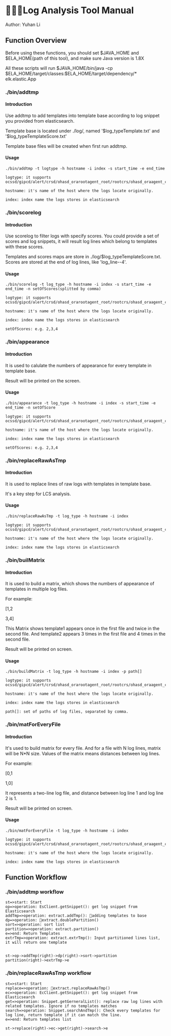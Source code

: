 # Log Analysis Tool Manual
Author: Yuhan Li
## Function Overview

Before using these functions, you should set \$JAVA_HOME and \$ELA_HOME(path of this tool), and make sure Java version is 1.8X

All these scripts will run \$JAVA_HOME/bin/java -cp \$ELA_HOME/target/classes:\$ELA_HOME/target/dependency/* elk.elastic.App

<!-- ```flow
st1=>start: addtmp
st2=>start: scorelog
st3=>start: appearance
st4=>start: replaceRawAsTmp
st5=>start: builMatrix
st6=>start:	matForEveryFile
e=>end: java


st1->e(left)
st2->e
st3->e
``` -->

<!-- ```dot
digraph G {
	addtmp -> Java
	scorelog -> Java
	appearance -> Java
	replaceRawAsTmp -> Java
	builMatrix -> Java
	matForEveryFile -> Java
}
``` -->



### ./bin/addtmp
#### Introduction

Use addtmp to add templates into template base according to log snippet you provided from elasticsearch.

Template base is located under ./log/, named '\$log_typeTemplate.txt' and '$log_typeTemplateScore.txt'

Template base files will be created when first run addtmp.

#### Usage 
```
./bin/addtmp -t logtype -h hostname -i index -s start_time -e end_time

logtype: it supports ocssd/gipcd/alert/crsd/ohasd_orarootagent_root/rootcrs/ohasd_oraagent_crsusr/asm_alert/

hostname: it's name of the host where the logs locate originally.

index: index name the logs stores in elasticsearch

```

### ./bin/scorelog
#### Introduction

Use scorelog to filter logs with specify scores. You could provide a set of scores and log snippets, it will result log lines which belong to templates with these scores.

Templates and scores maps are store in ./log/$log_typeTemplateScore.txt. Scores are stored at the end of log lines, like 'log_line--4'.

#### Usage 

```
./bin/scorelog -t log_type -h hostname -i index -s start_time -e end_time -n setOfScores(splitted by comma)

logtype: it supports ocssd/gipcd/alert/crsd/ohasd_orarootagent_root/rootcrs/ohasd_oraagent_crsusr/asm_alert/

hostname: it's name of the host where the logs locate originally.

index: index name the logs stores in elasticsearch

setOfScores: e.g. 2,3,4
```

### ./bin/appearance
#### Introduction

It is used to calulate the numbers of appearance for every template in template base.

Result will be printed on the screen.

#### Usage
```
./bin/appearance -t log_type -h hostname -i index -s start_time -e end_time -n setOfScore

logtype: it supports ocssd/gipcd/alert/crsd/ohasd_orarootagent_root/rootcrs/ohasd_oraagent_crsusr/asm_alert/

hostname: it's name of the host where the logs locate originally.

index: index name the logs stores in elasticsearch

setOfScores: e.g. 2,3,4
```

### ./bin/replaceRawAsTmp
#### Introduction

It is used to replace lines of raw logs with templates in template base.

It's a key step for LCS analysis.

#### Usage
```
./bin/replaceRawAsTmp -t log_type -h hostname -i index

logtype: it supports ocssd/gipcd/alert/crsd/ohasd_orarootagent_root/rootcrs/ohasd_oraagent_crsusr/asm_alert/

hostname: it's name of the host where the logs locate originally.

index: index name the logs stores in elasticsearch
```

### ./bin/builMatrix
#### Introduction

It is used to build a matrix, which shows the numbers of appearance of templates in multiple log files.

For example:

[1,2

3,4]

This Matrix shows template1 appears once in the first file and twice in the second file. And template2 appears 3 times in the first file and 4 times in the second file.

Result will be printed on screen.

#### Usage
```
./bin/buildMatrix -t log_type -h hostname -i index -p path[]

logtype: it supports ocssd/gipcd/alert/crsd/ohasd_orarootagent_root/rootcrs/ohasd_oraagent_crsusr/asm_alert/

hostname: it's name of the host where the logs locate originally.

index: index name the logs stores in elasticsearch

path[]: set of paths of log files, separated by comma.
```

### ./bin/matForEveryFile
#### Introduction

It's used to build matrix for every file. And for a file with N log lines, matrix will be N*N size. Values of the matrix means distances between log lines.

For example:

[0,1

1,0]

It represents a two-line log file, and distance between log line 1 and log line 2 is 1.

Result will be printed on screen.

#### Usage

```
./bin/matForEveryFile -t log_type -h hostname -i index

logtype: it supports ocssd/gipcd/alert/crsd/ohasd_orarootagent_root/rootcrs/ohasd_oraagent_crsusr/asm_alert/

hostname: it's name of the host where the logs locate originally.

index: index name the logs stores in elasticsearch
```

## Function Workflow
### ./bin/addtmp workflow

```flow
st=>start: Start
op=>operation: EsClient.getSnippet(): get log snippet from Elasticsearch
addTmp=>operation: extract.addTmp(): adding templates to base
dp=>operation: extract.doublePartition()
sort=>operation: sort list
partition=>operation: extract.partition()
e=>end: Return Templates
extrTmp=>operation: extract.extrTmp(): Input partitioned lines list, it will return one template


st->op->addTmp(right)->dp(right)->sort->partition
partition(right)->extrTmp->e

```

### ./bin/replaceRawAsTmp workflow

```flow
st=>start: Start
replace=>operation: extract.replaceRawAsTmp()
ec=>operation: EcClient.getSnippet(): get log snippet from Elasticsearch
get=>operation: Snippet.getGerneralList(): replace raw log lines with related templates. Ignore if no templates matches
search=>operation: Snippet.searchAndTmp(): Check every templates for log line, return template if it can match the line.
e=>end: Return templates list

st->replace(right)->ec->get(right)->search->e
```
